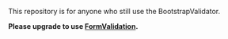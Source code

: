 This repository is for anyone who still use the BootstrapValidator.

__Please upgrade to use [FormValidation](http://formvalidation.io).__
